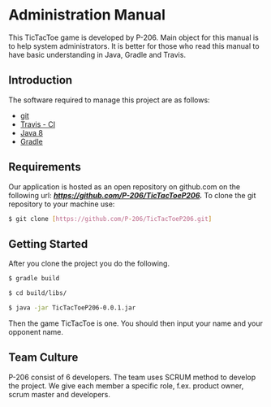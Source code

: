 # Administration Manual
This TicTacToe game is developed by P-206. Main object for this manual is to help system administrators. It is better for those who read this manual to have basic understanding in Java, Gradle and Travis.

## Introduction
The software required to manage this project are as follows:
* [git](https://git-scm.com/book/en/v2/Getting-Started-Installing-Git)
* [Travis - CI](https://github.com/travis-ci/travis.rb)
* [Java 8](http://www.oracle.com/technetwork/java/javase/downloads/jdk8-downloads-2133151.html)
* [Gradle](https://docs.gradle.org/current/userguide/installation.html)

## Requirements
Our application is hosted as an open repository on github.com on the following url: ***https://github.com/P-206/TicTacToeP206.***
To clone the git repository to your machine use:
```sh
$ git clone [https://github.com/P-206/TicTacToeP206.git] 
```

## Getting Started
After you clone the project you do the following.
```sh
$ gradle build
```
```sh
$ cd build/libs/
```
```sh
$ java -jar TicTacToeP206-0.0.1.jar
```
Then the game TicTacToe is one. You should then input your name and your opponent name.

## Team Culture
P-206 consist of 6 developers. The team uses SCRUM method to develop the project. We give each member a specific role, f.ex. product owner, scrum master and developers.
